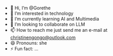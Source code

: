 - 👋 Hi, I’m @Gorethe
- 👀 I’m interested in technology
- 🌱 I’m currently learning AI and Multimedia
- 💞️ I’m looking to collaborate on LLM 
- 📫 How to reach me just send me an e-mail at christinengongo@outlook.com
- 😄 Pronouns: she
- ⚡ Fun fact: ...

<!---
Gorethe/Gorethe is a ✨ special ✨ repository because its `README.md` (this file) appears on your GitHub profile.
You can click the Preview link to take a look at your changes.
--->
